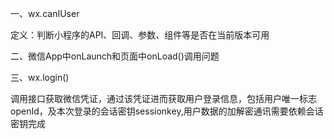 一、wx.canIUser

定义：判断小程序的API、回调、参数、组件等是否在当前版本可用

二、微信App中onLaunch和页面中onLoad()调用问题

三、wx.login()

调用接口获取微信凭证，通过该凭证进而获取用户登录信息，包括用户唯一标志openId，及本次登录的会话密钥sessionkey,用户数据的加解密通讯需要依赖会话密钥完成